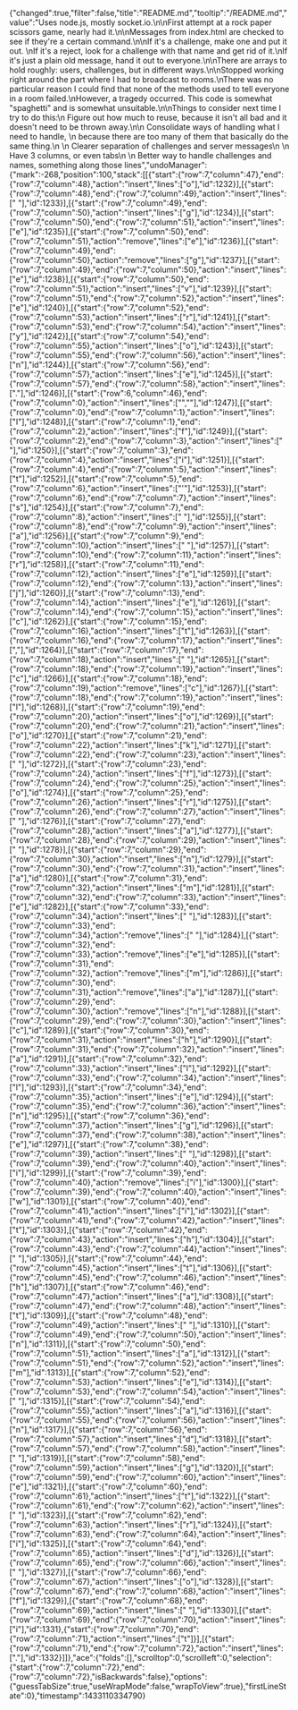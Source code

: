 {"changed":true,"filter":false,"title":"README.md","tooltip":"/README.md","value":"Uses node.js, mostly socket.io.\n\nFirst attempt at a rock paper scissors game, nearly had it.\n\nMessages from index.html are checked to see if they're a certain command.\n\nIf it's a challenge, make one and put it out. \nIf it's a reject, look for a challenge with that name and get rid of it.\nIf it's just a plain old message, hand it out to everyone.\n\nThere are arrays to hold roughly: users, challenges, but in different ways.\n\nStopped working right around the part where I had to broadcast to rooms.\nThere was no particular reason I could find that none of the methods used to tell everyone in a room failed.\nHowever, a tragedy occurred. This code is somewhat \"spaghetti\" and is somewhat unsuitable.\n\nThings to consider next time I try to do this:\n    Figure out how much to reuse, because it isn't all bad and it doesn't need to be thrown away.\n\n    Consolidate ways of handling what I need to handle, \n        because there are too many of them that basically do the same thing.\n    \n    Clearer separation of challenges and server messages\n    \n    Have 3 columns, or even tabs\n    \n    Better way to handle challenges and names, something along those lines","undoManager":{"mark":-268,"position":100,"stack":[[{"start":{"row":7,"column":47},"end":{"row":7,"column":48},"action":"insert","lines":["o"],"id":1232}],[{"start":{"row":7,"column":48},"end":{"row":7,"column":49},"action":"insert","lines":[" "],"id":1233}],[{"start":{"row":7,"column":49},"end":{"row":7,"column":50},"action":"insert","lines":["g"],"id":1234}],[{"start":{"row":7,"column":50},"end":{"row":7,"column":51},"action":"insert","lines":["e"],"id":1235}],[{"start":{"row":7,"column":50},"end":{"row":7,"column":51},"action":"remove","lines":["e"],"id":1236}],[{"start":{"row":7,"column":49},"end":{"row":7,"column":50},"action":"remove","lines":["g"],"id":1237}],[{"start":{"row":7,"column":49},"end":{"row":7,"column":50},"action":"insert","lines":["e"],"id":1238}],[{"start":{"row":7,"column":50},"end":{"row":7,"column":51},"action":"insert","lines":["v"],"id":1239}],[{"start":{"row":7,"column":51},"end":{"row":7,"column":52},"action":"insert","lines":["e"],"id":1240}],[{"start":{"row":7,"column":52},"end":{"row":7,"column":53},"action":"insert","lines":["r"],"id":1241}],[{"start":{"row":7,"column":53},"end":{"row":7,"column":54},"action":"insert","lines":["y"],"id":1242}],[{"start":{"row":7,"column":54},"end":{"row":7,"column":55},"action":"insert","lines":["o"],"id":1243}],[{"start":{"row":7,"column":55},"end":{"row":7,"column":56},"action":"insert","lines":["n"],"id":1244}],[{"start":{"row":7,"column":56},"end":{"row":7,"column":57},"action":"insert","lines":["e"],"id":1245}],[{"start":{"row":7,"column":57},"end":{"row":7,"column":58},"action":"insert","lines":["."],"id":1246}],[{"start":{"row":6,"column":46},"end":{"row":7,"column":0},"action":"insert","lines":["",""],"id":1247}],[{"start":{"row":7,"column":0},"end":{"row":7,"column":1},"action":"insert","lines":["I"],"id":1248}],[{"start":{"row":7,"column":1},"end":{"row":7,"column":2},"action":"insert","lines":["f"],"id":1249}],[{"start":{"row":7,"column":2},"end":{"row":7,"column":3},"action":"insert","lines":[" "],"id":1250}],[{"start":{"row":7,"column":3},"end":{"row":7,"column":4},"action":"insert","lines":["i"],"id":1251}],[{"start":{"row":7,"column":4},"end":{"row":7,"column":5},"action":"insert","lines":["t"],"id":1252}],[{"start":{"row":7,"column":5},"end":{"row":7,"column":6},"action":"insert","lines":["'"],"id":1253}],[{"start":{"row":7,"column":6},"end":{"row":7,"column":7},"action":"insert","lines":["s"],"id":1254}],[{"start":{"row":7,"column":7},"end":{"row":7,"column":8},"action":"insert","lines":[" "],"id":1255}],[{"start":{"row":7,"column":8},"end":{"row":7,"column":9},"action":"insert","lines":["a"],"id":1256}],[{"start":{"row":7,"column":9},"end":{"row":7,"column":10},"action":"insert","lines":[" "],"id":1257}],[{"start":{"row":7,"column":10},"end":{"row":7,"column":11},"action":"insert","lines":["r"],"id":1258}],[{"start":{"row":7,"column":11},"end":{"row":7,"column":12},"action":"insert","lines":["e"],"id":1259}],[{"start":{"row":7,"column":12},"end":{"row":7,"column":13},"action":"insert","lines":["j"],"id":1260}],[{"start":{"row":7,"column":13},"end":{"row":7,"column":14},"action":"insert","lines":["e"],"id":1261}],[{"start":{"row":7,"column":14},"end":{"row":7,"column":15},"action":"insert","lines":["c"],"id":1262}],[{"start":{"row":7,"column":15},"end":{"row":7,"column":16},"action":"insert","lines":["t"],"id":1263}],[{"start":{"row":7,"column":16},"end":{"row":7,"column":17},"action":"insert","lines":[","],"id":1264}],[{"start":{"row":7,"column":17},"end":{"row":7,"column":18},"action":"insert","lines":[" "],"id":1265}],[{"start":{"row":7,"column":18},"end":{"row":7,"column":19},"action":"insert","lines":["c"],"id":1266}],[{"start":{"row":7,"column":18},"end":{"row":7,"column":19},"action":"remove","lines":["c"],"id":1267}],[{"start":{"row":7,"column":18},"end":{"row":7,"column":19},"action":"insert","lines":["l"],"id":1268}],[{"start":{"row":7,"column":19},"end":{"row":7,"column":20},"action":"insert","lines":["o"],"id":1269}],[{"start":{"row":7,"column":20},"end":{"row":7,"column":21},"action":"insert","lines":["o"],"id":1270}],[{"start":{"row":7,"column":21},"end":{"row":7,"column":22},"action":"insert","lines":["k"],"id":1271}],[{"start":{"row":7,"column":22},"end":{"row":7,"column":23},"action":"insert","lines":[" "],"id":1272}],[{"start":{"row":7,"column":23},"end":{"row":7,"column":24},"action":"insert","lines":["f"],"id":1273}],[{"start":{"row":7,"column":24},"end":{"row":7,"column":25},"action":"insert","lines":["o"],"id":1274}],[{"start":{"row":7,"column":25},"end":{"row":7,"column":26},"action":"insert","lines":["r"],"id":1275}],[{"start":{"row":7,"column":26},"end":{"row":7,"column":27},"action":"insert","lines":[" "],"id":1276}],[{"start":{"row":7,"column":27},"end":{"row":7,"column":28},"action":"insert","lines":["a"],"id":1277}],[{"start":{"row":7,"column":28},"end":{"row":7,"column":29},"action":"insert","lines":[" "],"id":1278}],[{"start":{"row":7,"column":29},"end":{"row":7,"column":30},"action":"insert","lines":["n"],"id":1279}],[{"start":{"row":7,"column":30},"end":{"row":7,"column":31},"action":"insert","lines":["a"],"id":1280}],[{"start":{"row":7,"column":31},"end":{"row":7,"column":32},"action":"insert","lines":["m"],"id":1281}],[{"start":{"row":7,"column":32},"end":{"row":7,"column":33},"action":"insert","lines":["e"],"id":1282}],[{"start":{"row":7,"column":33},"end":{"row":7,"column":34},"action":"insert","lines":[" "],"id":1283}],[{"start":{"row":7,"column":33},"end":{"row":7,"column":34},"action":"remove","lines":[" "],"id":1284}],[{"start":{"row":7,"column":32},"end":{"row":7,"column":33},"action":"remove","lines":["e"],"id":1285}],[{"start":{"row":7,"column":31},"end":{"row":7,"column":32},"action":"remove","lines":["m"],"id":1286}],[{"start":{"row":7,"column":30},"end":{"row":7,"column":31},"action":"remove","lines":["a"],"id":1287}],[{"start":{"row":7,"column":29},"end":{"row":7,"column":30},"action":"remove","lines":["n"],"id":1288}],[{"start":{"row":7,"column":29},"end":{"row":7,"column":30},"action":"insert","lines":["c"],"id":1289}],[{"start":{"row":7,"column":30},"end":{"row":7,"column":31},"action":"insert","lines":["h"],"id":1290}],[{"start":{"row":7,"column":31},"end":{"row":7,"column":32},"action":"insert","lines":["a"],"id":1291}],[{"start":{"row":7,"column":32},"end":{"row":7,"column":33},"action":"insert","lines":["l"],"id":1292}],[{"start":{"row":7,"column":33},"end":{"row":7,"column":34},"action":"insert","lines":["l"],"id":1293}],[{"start":{"row":7,"column":34},"end":{"row":7,"column":35},"action":"insert","lines":["e"],"id":1294}],[{"start":{"row":7,"column":35},"end":{"row":7,"column":36},"action":"insert","lines":["n"],"id":1295}],[{"start":{"row":7,"column":36},"end":{"row":7,"column":37},"action":"insert","lines":["g"],"id":1296}],[{"start":{"row":7,"column":37},"end":{"row":7,"column":38},"action":"insert","lines":["e"],"id":1297}],[{"start":{"row":7,"column":38},"end":{"row":7,"column":39},"action":"insert","lines":[" "],"id":1298}],[{"start":{"row":7,"column":39},"end":{"row":7,"column":40},"action":"insert","lines":["i"],"id":1299}],[{"start":{"row":7,"column":39},"end":{"row":7,"column":40},"action":"remove","lines":["i"],"id":1300}],[{"start":{"row":7,"column":39},"end":{"row":7,"column":40},"action":"insert","lines":["w"],"id":1301}],[{"start":{"row":7,"column":40},"end":{"row":7,"column":41},"action":"insert","lines":["i"],"id":1302}],[{"start":{"row":7,"column":41},"end":{"row":7,"column":42},"action":"insert","lines":["t"],"id":1303}],[{"start":{"row":7,"column":42},"end":{"row":7,"column":43},"action":"insert","lines":["h"],"id":1304}],[{"start":{"row":7,"column":43},"end":{"row":7,"column":44},"action":"insert","lines":[" "],"id":1305}],[{"start":{"row":7,"column":44},"end":{"row":7,"column":45},"action":"insert","lines":["t"],"id":1306}],[{"start":{"row":7,"column":45},"end":{"row":7,"column":46},"action":"insert","lines":["h"],"id":1307}],[{"start":{"row":7,"column":46},"end":{"row":7,"column":47},"action":"insert","lines":["a"],"id":1308}],[{"start":{"row":7,"column":47},"end":{"row":7,"column":48},"action":"insert","lines":["t"],"id":1309}],[{"start":{"row":7,"column":48},"end":{"row":7,"column":49},"action":"insert","lines":[" "],"id":1310}],[{"start":{"row":7,"column":49},"end":{"row":7,"column":50},"action":"insert","lines":["n"],"id":1311}],[{"start":{"row":7,"column":50},"end":{"row":7,"column":51},"action":"insert","lines":["a"],"id":1312}],[{"start":{"row":7,"column":51},"end":{"row":7,"column":52},"action":"insert","lines":["m"],"id":1313}],[{"start":{"row":7,"column":52},"end":{"row":7,"column":53},"action":"insert","lines":["e"],"id":1314}],[{"start":{"row":7,"column":53},"end":{"row":7,"column":54},"action":"insert","lines":[" "],"id":1315}],[{"start":{"row":7,"column":54},"end":{"row":7,"column":55},"action":"insert","lines":["a"],"id":1316}],[{"start":{"row":7,"column":55},"end":{"row":7,"column":56},"action":"insert","lines":["n"],"id":1317}],[{"start":{"row":7,"column":56},"end":{"row":7,"column":57},"action":"insert","lines":["d"],"id":1318}],[{"start":{"row":7,"column":57},"end":{"row":7,"column":58},"action":"insert","lines":[" "],"id":1319}],[{"start":{"row":7,"column":58},"end":{"row":7,"column":59},"action":"insert","lines":["g"],"id":1320}],[{"start":{"row":7,"column":59},"end":{"row":7,"column":60},"action":"insert","lines":["e"],"id":1321}],[{"start":{"row":7,"column":60},"end":{"row":7,"column":61},"action":"insert","lines":["t"],"id":1322}],[{"start":{"row":7,"column":61},"end":{"row":7,"column":62},"action":"insert","lines":[" "],"id":1323}],[{"start":{"row":7,"column":62},"end":{"row":7,"column":63},"action":"insert","lines":["r"],"id":1324}],[{"start":{"row":7,"column":63},"end":{"row":7,"column":64},"action":"insert","lines":["i"],"id":1325}],[{"start":{"row":7,"column":64},"end":{"row":7,"column":65},"action":"insert","lines":["d"],"id":1326}],[{"start":{"row":7,"column":65},"end":{"row":7,"column":66},"action":"insert","lines":[" "],"id":1327}],[{"start":{"row":7,"column":66},"end":{"row":7,"column":67},"action":"insert","lines":["o"],"id":1328}],[{"start":{"row":7,"column":67},"end":{"row":7,"column":68},"action":"insert","lines":["f"],"id":1329}],[{"start":{"row":7,"column":68},"end":{"row":7,"column":69},"action":"insert","lines":[" "],"id":1330}],[{"start":{"row":7,"column":69},"end":{"row":7,"column":70},"action":"insert","lines":["i"],"id":1331},{"start":{"row":7,"column":70},"end":{"row":7,"column":71},"action":"insert","lines":["t"]}],[{"start":{"row":7,"column":71},"end":{"row":7,"column":72},"action":"insert","lines":["."],"id":1332}]]},"ace":{"folds":[],"scrolltop":0,"scrollleft":0,"selection":{"start":{"row":7,"column":72},"end":{"row":7,"column":72},"isBackwards":false},"options":{"guessTabSize":true,"useWrapMode":false,"wrapToView":true},"firstLineState":0},"timestamp":1433110334790}